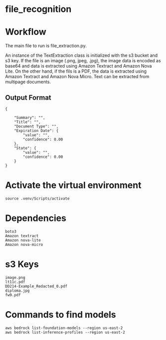 # file_recognition

# Workflow

The main file to run is file_extraction.py.

An instance of the TextExtraction class is initialized with the s3 bucket and s3 key.
If the file is an image (.png, jpeg, .jpg), the image data is encoded as base64 and
data is extracted using Amazon Textract and Amazon Nova Lite. On the other hand,
if the fils is a PDF, the data is extracted using Amazon Textract and Amazon Nova Micro.
Text can be extracted from multipage documents.

## Output Format

```
{

    "Summary": "",
    "Title": "",
    "Document Type": "",
    "Expiration Date": {
        "value": "",
        "confidence": 0.00
    },
    "State": {
        "value": "",
        "confidence": 0.00
    }
}
```

# Activate the virtual environment

```
source .venv/Scripts/activate
```

# Dependencies

```
boto3
Amazon textract
Amazon nova-lite
Amazon nova-micro
```

# s3 Keys

```
image.png
lt11c.pdf
DD214-Example_Redacted_0.pdf
diploma.jpg
fw9.pdf
```

# Commands to find models

```
aws bedrock list-foundation-models --region us-east-2
aws bedrock list-inference-profiles --region us-east-2
```
